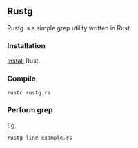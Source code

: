 ## Rustg 

Rustg is a simple grep utility written in Rust.

### Installation

[Install](http://doc.rust-lang.org/1.0.0-beta.2/book/installing-rust.html) Rust.

### Compile

```
rustc rustg.rs
```

### Perform grep

Eg.

```
rustg line example.rs
```
